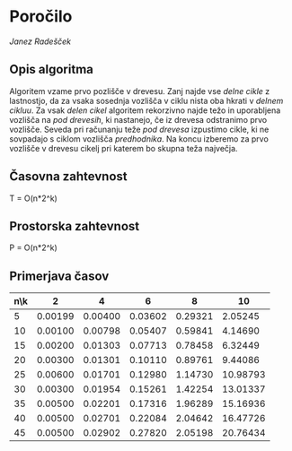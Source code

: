 # Poročilo

*Janez Radešček*

## Opis algoritma

Algoritem vzame prvo pozlišče v drevesu. Zanj najde vse *delne cikle* z lastnostjo, da za vsaka sosednja vozlišča v ciklu nista oba hkrati v *delnem cikluu*. Za vsak *delen cikel* algoritem rekorzivno najde težo in uporabljena vozlišča na *pod drevesih*, ki nastanejo, če iz drevesa odstranimo prvo vozlišče. Seveda pri računanju teže *pod drevesa* izpustimo cikle, ki ne sovpadajo s ciklom vozlišča *predhodnika*.
Na koncu izberemo za prvo vozlišče v drevesu cikelj pri katerem bo skupna teža največja.

## Časovna zahtevnost

T = O(n*2^k)

## Prostorska zahtevnost

P = O(n*2^k)

## Primerjava časov

n\k | 2 | 4 | 6 | 8 | 10 |
----|----|---|----|---|---|
5 |0.00199|0.00400|0.03602|0.29321|2.05245
10 |0.00100|0.00798|0.05407|0.59841|4.14690
15 |0.00200|0.01303|0.07713|0.78458|6.32449
20 |0.00300|0.01301|0.10110|0.89761|9.44086
25 |0.00600|0.01701|0.12980|1.14730|10.98793
30 |0.00300|0.01954|0.15261|1.42254|13.01337
35 |0.00500|0.02201|0.17316|1.96289|15.16936
40 |0.00500|0.02701|0.22084|2.04642|16.47726
45 |0.00500|0.02902|0.27820|2.05198|20.76434





